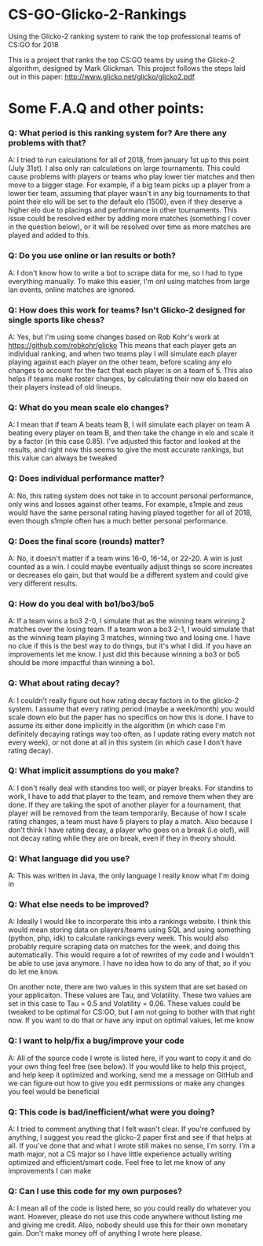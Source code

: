 # CS-GO-Glicko-2-Rankings
Using the Glicko-2 ranking system to rank the top professional teams of CS:GO for 2018

This is a project that ranks the top CS:GO teams by using the Glicko-2 algorithm, designed by Mark Glickman.
This project follows the steps laid out in this paper: http://www.glicko.net/glicko/glicko2.pdf

# Some F.A.Q and other points:
### Q: What period is this ranking system for? Are there any problems with that?

A: I tried to run calculations for all of 2018, from january 1st up to this point (July 31st). I also only ran calculations on large tournaments. This could cause problems with players or teams who play lower tier matches and then move to a bigger stage. For example, if a big team picks up a player from a lower tier team, assuming that player wasn't in any big tournaments to that point their elo will be set to the default elo (1500), even if they deserve a higher elo due to placings and performance in other tournaments. This issue could be resolved either by adding more matches (something I cover in the question below), or it will be resolved over time as more matches are played and added to this.


### Q: Do you use online or lan results or both?

A: I don't know how to write a bot to scrape data for me, so I had to type everything manually. To make this easier, I'm onl using matches from large lan events, online matches are ignored.


### Q: How does this work for teams? Isn't Glicko-2 designed for single sports like chess?

A: Yes, but I'm using some changes based on Rob Kohr's work at https://github.com/robkohr/glicko
This means that each player gets an individual ranking, and when two teams play I will simulate each player playing against each player on the other team, before scaling any elo changes to account for the fact that each player is on a team of 5. This also helps if teams make roster changes, by calculating their new elo based on their players instead of old lineups.


### Q: What do you mean scale elo changes?

A: I mean that if team A beats team B, I will simulate each player on team A beating every player on team B, and then take the change in elo and scale it by a factor (in this case 0.85). I've adjusted this factor and looked at the results, and right now this seems to give the most accurate rankings, but this value can always be tweaked


### Q: Does individual performance matter?

A: No, this rating system does not take in to account personal performance, only wins and losses against other teams. For example, s1mple and zeus would have the same personal rating having played together for all of 2018, even though s1mple often has a much better personal performance.


### Q: Does the final score (rounds) matter?

A: No, it doesn't matter if a team wins 16-0, 16-14, or 22-20. A win is just counted as a win. I could maybe eventually adjust things so score increates or decreases elo gain, but that would be a different system and could give very different results.


### Q: How do you deal with bo1/bo3/bo5

A: If a team wins a bo3 2-0, I simulate that as the winning team winning 2 matches over the losing team. If a team won a bo3 2-1, I would simulate that as the winning team playing 3 matches, winning two and losing one. I have no clue if this is the best way to do things, but it's what I did. If you have an improvements let me know. I just did this because winning a bo3 or bo5 should be more impactful than winning a bo1.


### Q: What about rating decay?

A: I couldn't really figure out how rating decay factors in to the glicko-2 system. I assume that every rating period (maybe a week/month) you would scale down elo but the paper has no specifics on how this is done. I have to assume its either done implicitly in the algorithm (in which case I'm definitely decaying ratings way too often, as I update rating every match not every week), or not done at all in this system (in which case I don't have rating decay).

### Q: What implicit assumptions do you make?

A: I don't really deal with standins too well, or player breaks. For standins to work, I have to add that player to the team, and remove them when they are done. If they are taking the spot of another player for a tournament, that player will be removed from the team temporarily. Because of how I scale rating changes, a team must have 5 players to play a match. Also because I don't think I have rating decay, a player who goes on a break (i.e olof), will not decay rating while they are on break, even if they in theory should.

### Q: What language did you use?

A: This was written in Java, the only language I really know what I'm doing in


### Q: What else needs to be improved?

A: Ideally I would like to incorperate this into a rankings website. I think this would mean storing data on players/teams using SQL and using something (python, php, idk) to calculate rankings every week. This would also probably require scraping data on matches for the week, and doing this automatically. This would require a lot of rewrites of my code and I wouldn't be able to use java anymore. I have no idea how to do any of that, so if you do let me know.

On another note, there are two values in this system that are set based on your applicaiton. These values are Tau, and Volatility. These two values are set in this case to Tau = 0.5 and Volatility = 0.06. These values could be tweaked to be optimal for CS:GO, but I am not going to bother with that right now. If you want to do that or have any input on optimal values, let me know


### Q: I want to help/fix a bug/improve your code

A: All of the source code I wrote is listed here, if you want to copy it and do your own thing feel free (see below). If you would like to help this project, and help keep it optimized and working, send me a message on GitHub and we can figure out how to give you edit permissions or make any changes you feel would be beneficial

### Q: This code is bad/inefficient/what were you doing?

A: I tried to comment anything that I felt wasn't clear. If you're confused by anything, I suggest you read the glicko-2 paper first and see if that helps at all. If you've done that and what I wrote still makes no sense, I'm sorry. I'm a math major, not a CS major so I have little experience actually writing optimized and efficient/smart code. Feel free to let me know of any improvements I can make

### Q: Can I use this code for my own purposes?

A: I mean all of the code is listed here, so you could really do whatever you want. However, please do not use this code anywhere without listing me and giving me credit. Also, nobody should use this for their own monetary gain. Don't make money off of anything I wrote here please.
